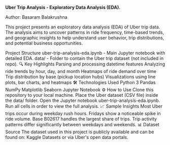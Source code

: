 **Uber Trip Analysis - Exploratory Data Analysis (EDA).**

Author: Basaram Balakrushna

This project presents an exploratory data analysis (EDA) of Uber trip data. The analysis aims to uncover patterns in ride frequency, time-based trends, and geographic insights to help understand user behavior, trip distributions, and potential business opportunities.

Project Structure
uber-trip-analysis-eda.ipynb - Main Jupyter notebook with detailed EDA.
data/ - Folder to contain the Uber trip dataset (not included in repo).
🔍 Key Highlights
Parsing and processing datetime features
Analyzing ride trends by hour, day, and month
Heatmaps of ride demand over time
Trip distribution by base (pickup location hubs)
Visualizations using line plots, bar charts, and heatmaps
🛠️ Technologies Used
Python 3
Pandas
NumPy
Matplotlib
Seaborn
Jupyter Notebook
⚙️ How to Use
Clone this repository to your local machine.
Place the Uber dataset (CSV file) inside the data/ folder.
Open the Jupyter notebook uber-trip-analysis-eda.ipynb.
Run all cells in order to view the full analysis.
📈 Sample Insights
Most Uber trips occur during weekday rush hours.
Fridays show a noticeable spike in ride volume.
Base B02617 handles the largest share of trips.
Trip activity patterns differ significantly between weekdays and weekends.
📊 Dataset Source
The dataset used in this project is publicly available and can be found on: Kaggle Datasets or via Uber's open data portals.
